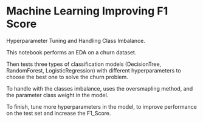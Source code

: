 # Machine Learning Improving F1 Score

Hyperparameter Tuning and Handling Class Imbalance.

This notebook performs an EDA on a churn dataset.

Then tests three types of classification models (DecisionTree, RandomForest, LogisticRegression) with different hyperparameters to choose the best one to solve the churn problem.

To handle with the classes imbalance, uses the oversmapling method, and the parameter class weight in the model. 

To finish, tune more hyperparameters in the model, to improve performance on the test set and increase the F1_Score.
